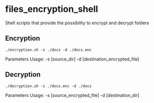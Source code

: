 # files_encryption_shell
Shell scripts that provide the possibility to encrypt and decrypt folders

## Encryption
``./encryption.sh -s ./docs -d ./docs.enc``

Parameters Usage:  -s [source_dir] -d [destination_encrypted_file]

## Decryption
``./decryption.sh -s ./docs.enc -d ./docs``

Parameters Usage:  -s [source_encrypted_file] -d [destination_dir]
